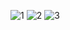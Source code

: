 ![1](https://github.com/ELFoff10/2D_Road_Rage/assets/112316795/155277b8-6f9e-487b-b7bf-48bf6842e7b2)
![2](https://github.com/ELFoff10/2D_Road_Rage/assets/112316795/74913faf-8770-4a2c-8aae-6c722c04bc4e)
![3](https://github.com/ELFoff10/2D_Road_Rage/assets/112316795/1d46d934-807c-4dff-b4f5-f6d1f16b6e23)
